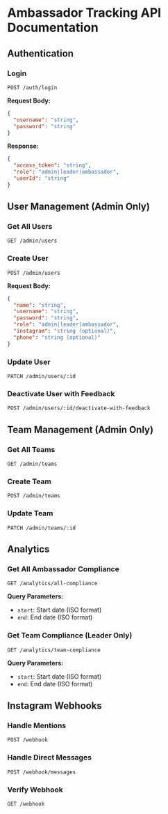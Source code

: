 # Ambassador Tracking API Documentation

## Authentication

### Login
```
POST /auth/login
```

**Request Body:**
```json
{
  "username": "string",
  "password": "string"
}
```

**Response:**
```json
{
  "access_token": "string",
  "role": "admin|leader|ambassador",
  "userId": "string"
}
```

## User Management (Admin Only)

### Get All Users
```
GET /admin/users
```

### Create User
```
POST /admin/users
```

**Request Body:**
```json
{
  "name": "string",
  "username": "string",
  "password": "string",
  "role": "admin|leader|ambassador",
  "instagram": "string (optional)",
  "phone": "string (optional)"
}
```

### Update User
```
PATCH /admin/users/:id
```

### Deactivate User with Feedback
```
POST /admin/users/:id/deactivate-with-feedback
```

## Team Management (Admin Only)

### Get All Teams
```
GET /admin/teams
```

### Create Team
```
POST /admin/teams
```

### Update Team
```
PATCH /admin/teams/:id
```

## Analytics

### Get All Ambassador Compliance
```
GET /analytics/all-compliance
```

**Query Parameters:**
- `start`: Start date (ISO format)
- `end`: End date (ISO format)

### Get Team Compliance (Leader Only)
```
GET /analytics/team-compliance
```

**Query Parameters:**
- `start`: Start date (ISO format)
- `end`: End date (ISO format)

## Instagram Webhooks

### Handle Mentions
```
POST /webhook
```

### Handle Direct Messages
```
POST /webhook/messages
```

### Verify Webhook
```
GET /webhook
```